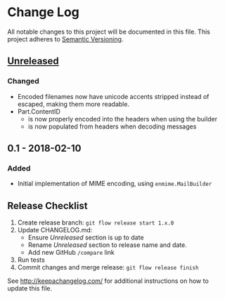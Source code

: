 Change Log
==========

All notable changes to this project will be documented in this file.
This project adheres to [Semantic Versioning](http://semver.org/).

## [Unreleased]

### Changed
- Encoded filenames now have unicode accents stripped instead of escaped, making
  them more readable.
- Part.ContentID
  - is now properly encoded into the headers when using the builder
  - is now populated from headers when decoding messages

## 0.1 - 2018-02-10

### Added
- Initial implementation of MIME encoding, using `enmime.MailBuilder`

[Unreleased]: https://github.com/jhillyerd/enmime/compare/master...develop


## Release Checklist

1.  Create release branch: `git flow release start 1.x.0`
2.  Update CHANGELOG.md:
    - Ensure *Unreleased* section is up to date
    - Rename *Unreleased* section to release name and date.
    - Add new GitHub `/compare` link
3.  Run tests
4.  Commit changes and merge release: `git flow release finish`

See http://keepachangelog.com/ for additional instructions on how to update this
file.
